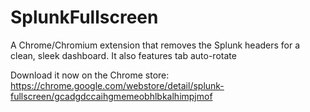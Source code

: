 # SplunkFullscreen
A Chrome/Chromium extension that removes the Splunk headers for a clean, sleek dashboard. It also features tab auto-rotate

Download it now on the Chrome store:
https://chrome.google.com/webstore/detail/splunk-fullscreen/gcadgdccaihgmemeobhlbkalhimpjmof
